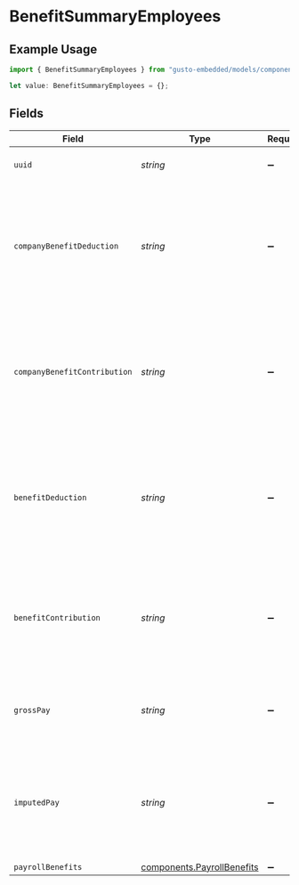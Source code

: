 # BenefitSummaryEmployees

## Example Usage

```typescript
import { BenefitSummaryEmployees } from "gusto-embedded/models/components";

let value: BenefitSummaryEmployees = {};
```

## Fields

| Field                                                                                                        | Type                                                                                                         | Required                                                                                                     | Description                                                                                                  |
| ------------------------------------------------------------------------------------------------------------ | ------------------------------------------------------------------------------------------------------------ | ------------------------------------------------------------------------------------------------------------ | ------------------------------------------------------------------------------------------------------------ |
| `uuid`                                                                                                       | *string*                                                                                                     | :heavy_minus_sign:                                                                                           | The UUID of the employee                                                                                     |
| `companyBenefitDeduction`                                                                                    | *string*                                                                                                     | :heavy_minus_sign:                                                                                           | The sum of employee deduction for this employee given the period of time and the specific company benefit.   |
| `companyBenefitContribution`                                                                                 | *string*                                                                                                     | :heavy_minus_sign:                                                                                           | The sum of company contribution for this employee given the period of time and the specific company benefit. |
| `benefitDeduction`                                                                                           | *string*                                                                                                     | :heavy_minus_sign:                                                                                           | The sum of employee benefit deduction for this employee given the period of time and the benefit type.       |
| `benefitContribution`                                                                                        | *string*                                                                                                     | :heavy_minus_sign:                                                                                           | The sum of company contribution for this employee given the period of time and the benefit type.             |
| `grossPay`                                                                                                   | *string*                                                                                                     | :heavy_minus_sign:                                                                                           | Gross pay for this employee given the period of time.                                                        |
| `imputedPay`                                                                                                 | *string*                                                                                                     | :heavy_minus_sign:                                                                                           | Total imputed pay for this employee given the period of time (not scoped to a benefit type).                 |
| `payrollBenefits`                                                                                            | [components.PayrollBenefits](../../models/components/payrollbenefits.md)                                     | :heavy_minus_sign:                                                                                           | N/A                                                                                                          |